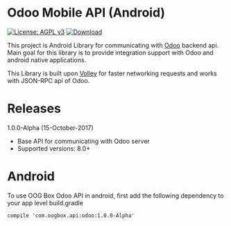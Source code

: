 # Odoo Mobile API (Android)

[![License: AGPL v3](https://img.shields.io/badge/License-AGPL%20v3-blue.svg)](https://www.gnu.org/licenses/agpl-3.0)
[ ![Download](https://api.bintray.com/packages/odooongobox/api/odoo-api/images/download.svg?version=1.0.0-Alpha) ](https://bintray.com/odooongobox/api/odoo-api/1.0.0-Alpha/link)

This project is Android Library for communicating with [Odoo](https://www.odoo.com) backend api. Main goal for this library is to provide integration support with Odoo and android native applications. 

This Library is built upon [Volley](https://developer.android.com/training/volley/index.html) for faster networking requests and works with JSON-RPC api of Odoo.

Releases
========

1.0.0-Alpha (15-October-2017)
- Base API for communicating with Odoo server
- Supported versions: 8.0+

Android
=======
To use OOG Box Odoo API in android, first add the following dependency to your app level build.gradle 

	compile 'com.oogbox.api:odoo:1.0.0-Alpha'
